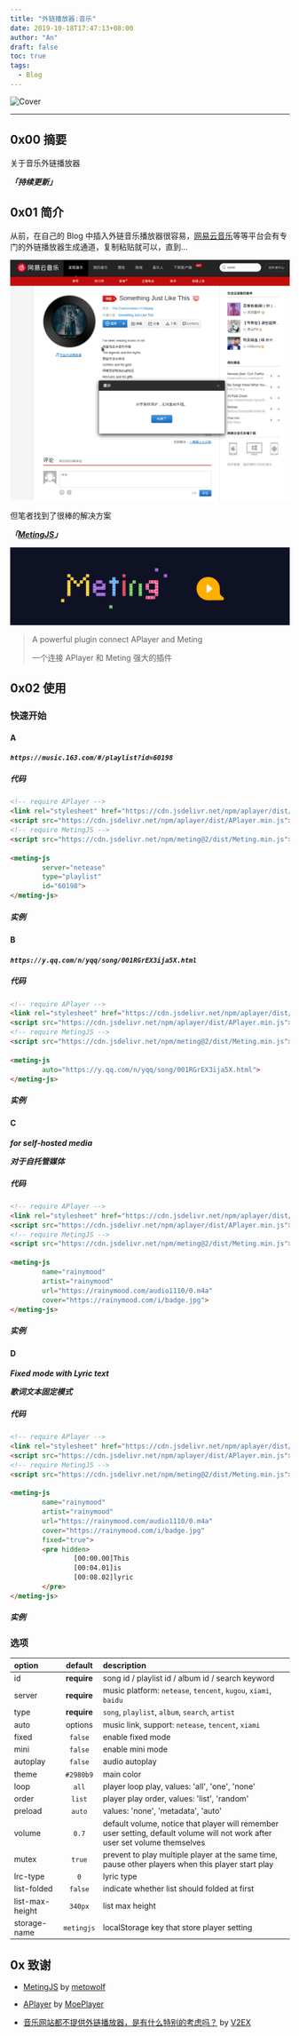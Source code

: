 ```yaml
---
title: "外链播放器:音乐"
date: 2019-10-18T17:47:13+08:00
author: "An"
draft: false
toc: true
tags: 
  - Blog
---
```


![Cover](https://images.unsplash.com/photo-1560832651-f1aaa489f5d5?ixlib=rb-1.2.1&ixid=eyJhcHBfaWQiOjEyMDd9&auto=format&fit=crop&w=1000&q=100)

---

<!-- require APlayer -->
<link rel="stylesheet" href="https://cdn.jsdelivr.net/npm/aplayer/dist/APlayer.min.css">
<script src="https://cdn.jsdelivr.net/npm/aplayer/dist/APlayer.min.js"></script>
<!-- require MetingJS -->
<script src="https://cdn.jsdelivr.net/npm/meting@2/dist/Meting.min.js"></script>

<meting-js
        server="netease"
        type="song"
        id="30953009">
</meting-js>

## 0x00 摘要

关于音乐外链播放器

***「持续更新」***

## 0x01 简介

从前，在自己的 Blog 中插入外链音乐播放器很容易，[网易云音乐](https://music.163.com/)等等平台会有专门的外链播放器生成通道，复制粘贴就可以，直到...

![001](/Image/posts/ExternalChainPlayer-Music/001.png)

但笔者找到了很棒的解决方案

***「[MetingJS](https://github.com/metowolf/MetingJS)」***

![002](/Image/posts/ExternalChainPlayer-Music/002.png)

>A powerful plugin connect APlayer and Meting
>
>一个连接 APlayer 和 Meting 强大的插件

## 0x02 使用

### 快速开始

#### A

***`https://music.163.com/#/playlist?id=60198`***

##### 代码

```html
<!-- require APlayer -->
<link rel="stylesheet" href="https://cdn.jsdelivr.net/npm/aplayer/dist/APlayer.min.css">
<script src="https://cdn.jsdelivr.net/npm/aplayer/dist/APlayer.min.js"></script>
<!-- require MetingJS -->
<script src="https://cdn.jsdelivr.net/npm/meting@2/dist/Meting.min.js"></script>

<meting-js
        server="netease"
        type="playlist"
        id="60198">
</meting-js>
```

##### 实例

<!-- require APlayer -->
<link rel="stylesheet" href="https://cdn.jsdelivr.net/npm/aplayer/dist/APlayer.min.css">
<script src="https://cdn.jsdelivr.net/npm/aplayer/dist/APlayer.min.js"></script>
<!-- require MetingJS -->
<script src="https://cdn.jsdelivr.net/npm/meting@2/dist/Meting.min.js"></script>

<meting-js
        server="netease"
        type="playlist"
        id="60198">
</meting-js>

#### B

***`https://y.qq.com/n/yqq/song/001RGrEX3ija5X.html`***

##### 代码

```html
<!-- require APlayer -->
<link rel="stylesheet" href="https://cdn.jsdelivr.net/npm/aplayer/dist/APlayer.min.css">
<script src="https://cdn.jsdelivr.net/npm/aplayer/dist/APlayer.min.js"></script>
<!-- require MetingJS -->
<script src="https://cdn.jsdelivr.net/npm/meting@2/dist/Meting.min.js"></script>

<meting-js
        auto="https://y.qq.com/n/yqq/song/001RGrEX3ija5X.html">
</meting-js>
```

##### 实例

<!-- require APlayer -->
<link rel="stylesheet" href="https://cdn.jsdelivr.net/npm/aplayer/dist/APlayer.min.css">
<script src="https://cdn.jsdelivr.net/npm/aplayer/dist/APlayer.min.js"></script>
<!-- require MetingJS -->
<script src="https://cdn.jsdelivr.net/npm/meting@2/dist/Meting.min.js"></script>

<meting-js
        auto="https://y.qq.com/n/yqq/song/001RGrEX3ija5X.html">
</meting-js>

#### C

***for self-hosted media***

***对于自托管媒体***

##### 代码

```html
<!-- require APlayer -->
<link rel="stylesheet" href="https://cdn.jsdelivr.net/npm/aplayer/dist/APlayer.min.css">
<script src="https://cdn.jsdelivr.net/npm/aplayer/dist/APlayer.min.js"></script>
<!-- require MetingJS -->
<script src="https://cdn.jsdelivr.net/npm/meting@2/dist/Meting.min.js"></script>

<meting-js
        name="rainymood"
        artist="rainymood"
        url="https://rainymood.com/audio1110/0.m4a"
        cover="https://rainymood.com/i/badge.jpg">
</meting-js>
```

##### 实例

<!-- require APlayer -->
<link rel="stylesheet" href="https://cdn.jsdelivr.net/npm/aplayer/dist/APlayer.min.css">
<script src="https://cdn.jsdelivr.net/npm/aplayer/dist/APlayer.min.js"></script>
<!-- require MetingJS -->
<script src="https://cdn.jsdelivr.net/npm/meting@2/dist/Meting.min.js"></script>

<meting-js
        name="rainymood"
        artist="rainymood"
        url="https://rainymood.com/audio1110/0.m4a"
        cover="https://rainymood.com/i/badge.jpg">
</meting-js>

#### D

***Fixed mode with Lyric text***

***歌词文本固定模式***

##### 代码

```html
<!-- require APlayer -->
<link rel="stylesheet" href="https://cdn.jsdelivr.net/npm/aplayer/dist/APlayer.min.css">
<script src="https://cdn.jsdelivr.net/npm/aplayer/dist/APlayer.min.js"></script>
<!-- require MetingJS -->
<script src="https://cdn.jsdelivr.net/npm/meting@2/dist/Meting.min.js"></script>

<meting-js
        name="rainymood"
        artist="rainymood"
        url="https://rainymood.com/audio1110/0.m4a"
        cover="https://rainymood.com/i/badge.jpg"
        fixed="true">
        <pre hidden>
                [00:00.00]This
                [00:04.01]is
                [00:08.02]lyric
        </pre>
</meting-js>
```

##### 实例

<!-- require APlayer -->
<link rel="stylesheet" href="https://cdn.jsdelivr.net/npm/aplayer/dist/APlayer.min.css">
<script src="https://cdn.jsdelivr.net/npm/aplayer/dist/APlayer.min.js"></script>
<!-- require MetingJS -->
<script src="https://cdn.jsdelivr.net/npm/meting@2/dist/Meting.min.js"></script>

<meting-js
        name="rainymood"
        artist="rainymood"
        url="https://rainymood.com/audio1110/0.m4a"
        cover="https://rainymood.com/i/badge.jpg"
        fixed="false">
        <pre hidden>
                [00:00.00]This
                [00:04.01]is
                [00:08.02]lyric
        </pre>
</meting-js>

### 选项

|option          |default       |description|
|:---------------|:------------:|:----------|
|id              |**require**   |song id / playlist id / album id / search keyword|
|server          |**require**   |music platform: `netease`, `tencent`, `kugou`, `xiami`, `baidu`|
|type            |**require**   |`song`, `playlist`, `album`, `search`, `artist`|
|auto            |options       |music link, support: `netease`, `tencent`, `xiami`|
|fixed           |`false`       |enable fixed mode|
|mini            |`false`       |enable mini mode|
|autoplay        |`false`       |audio autoplay|
|theme           |`#2980b9`     |main color|
|loop            |`all`         |player loop play, values: 'all', 'one', 'none'|
|order           |`list`        |player play order, values: 'list', 'random'|
|preload         |`auto`        |values: 'none', 'metadata', 'auto'|
|volume          |`0.7`         |default volume, notice that player will remember user setting, default volume will not work after user set volume themselves|
|mutex           |`true`        |prevent to play multiple player at the same time, pause other players when this player start play|
|lrc-type        |`0`           |lyric type|
|list-folded     |`false`       |indicate whether list should folded at first|
|list-max-height |`340px`       |list max height|
|storage-name    |`metingjs`    |localStorage key that store player setting|

## 0x 致谢

- [MetingJS](https://github.com/metowolf/MetingJS) by [metowolf](https://github.com/metowolf)

- [APlayer](https://github.com/MoePlayer/APlayer) by [MoePlayer](https://github.com/MoePlayer)

- [音乐网站都不提供外链播放器，是有什么特别的考虑吗？](https://www.v2ex.com/amp/t/559189) by [V2EX](https://www.v2ex.com/)
